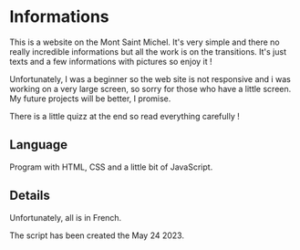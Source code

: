 # Informations
This is a website on the Mont Saint Michel. It's very simple and there no really incredible informations but all the work is on the transitions. It's just texts and a few informations with pictures so enjoy it !

Unfortunately, I was a beginner so the web site is not responsive and i was working on a very large screen, so sorry for those who have a little screen. My future projects will be better, I promise.

There is a little quizz at the end so read everything carefully !

## Language
Program with HTML, CSS and a little bit of JavaScript.

## Details
Unfortunately, all is in French.

The script has been created the May 24 2023.
